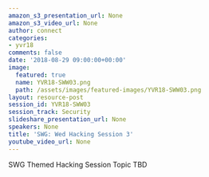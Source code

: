 ```yaml
---
amazon_s3_presentation_url: None
amazon_s3_video_url: None
author: connect
categories:
- yvr18
comments: false
date: '2018-08-29 09:00:00+00:00'
image:
  featured: true
  name: YVR18-SWW03.png
  path: /assets/images/featured-images/YVR18-SWW03.png
layout: resource-post
session_id: YVR18-SWW03
session_track: Security
slideshare_presentation_url: None
speakers: None
title: 'SWG: Wed Hacking Session 3'
youtube_video_url: None
---
```


SWG Themed Hacking Session Topic TBD